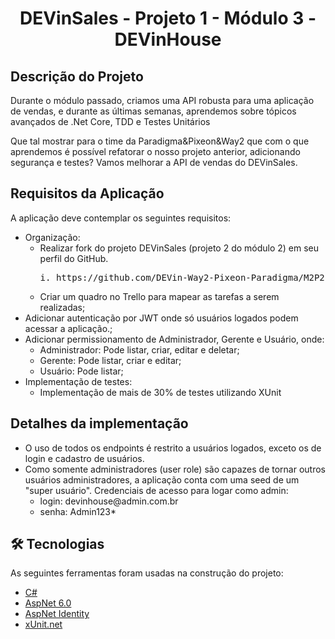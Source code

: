 <h1 align="center"> DEVinSales - Projeto 1 - Módulo 3 - DEVinHouse</h1>

## Descrição do Projeto
<p align="left">Durante o módulo passado, criamos uma API robusta para uma aplicação de vendas, e durante as últimas semanas, aprendemos sobre tópicos avançados de .Net Core, TDD e Testes Unitários

Que tal mostrar para o time da Paradigma&Pixeon&Way2 que com o que aprendemos é possível refatorar o nosso projeto anterior, adicionando segurança e testes? Vamos melhorar a API de vendas do DEVinSales.

</p>

## Requisitos da Aplicação
<p align="left">A aplicação deve contemplar os seguintes requisitos:</p>
<ul>
    <li>
      Organização:<br>
      <ul>
          <li>Realizar fork do projeto DEVinSales (projeto 2 do módulo 2) em seu perfil do GitHub.<br>
              <pre>i. https://github.com/DEVin-Way2-Pixeon-Paradigma/M2P2-DEVinSales;</pre>
          </li>
          <li>
              Criar um quadro no Trello para mapear as tarefas a serem realizadas;
          </li>
      </ul>
    </li>
    <li>Adicionar autenticação por JWT onde só usuários logados podem acessar a aplicação.;</li>
    <li>
      Adicionar permissionamento de Administrador, Gerente e Usuário, onde:<br>
      <ul>
          <li>Administrador: Pode listar, criar, editar e deletar;</li>
          <li>Gerente: Pode listar, criar e editar;</li>
          <li>Usuário: Pode listar;</li>
      </ul>
    </li>
    <li>
      Implementação de testes:<br>
      <ul>
          <li>Implementação de mais de 30% de testes utilizando XUnit</li>
      </ul>
    </li>
</ul>

## Detalhes da implementação

<ul>
  <li>
    O uso de todos os endpoints é restrito a usuários logados, exceto os de login e cadastro de usuários.
  </li>
  <li>
    Como somente administradores (user role) são capazes de tornar outros usuários administradores, a aplicação conta com uma seed de um "super usuário".
    Credenciais de acesso para logar como admin:<br>
    <ul>
          <li>login: devinhouse@admin.com.br</li>
          <li>senha: Admin123*</li>
      </ul>
  </li>
</ul>

## 🛠 Tecnologias

As seguintes ferramentas foram usadas na construção do projeto:

- [C#](https://docs.microsoft.com/pt-br/dotnet/csharp/)
- [AspNet 6.0](https://dotnet.microsoft.com/en-us/)
- [AspNet Identity](https://docs.microsoft.com/en-us/aspnet/core/security/authentication/identity?view=aspnetcore-6.0&tabs=visual-studio)
- [xUnit.net](https://xunit.net/)
